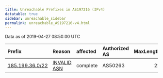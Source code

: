 ```yaml
---
title: Unreachable Prefixes in AS197216 (IPv4)
datatable: true
sidebar: unreachable_sidebar
permalink: unreachable_AS197216-v4.html
---
```


Data as of 2019-04-27 08:50:00 UTC


<div class="datatable-begin"></div>

| Prefix                                                   | Reason                                                                                                  | affected   | Authorized AS   |   MaxLength | Anchor                                         |   unreachable /24s |
|:---------------------------------------------------------|:--------------------------------------------------------------------------------------------------------|:-----------|:----------------|------------:|:-----------------------------------------------|-------------------:|
| [185.199.36.0/22](https://stat.ripe.net/185.199.36.0/22) | [INVALID ASN](https://rpki-validator.ripe.net/announcement-preview?asn=AS197216&prefix=185.199.36.0/22) | complete   | AS50263         |          22 | [RIPE](unreachable_RIPE_NCC_RPKI_Root-v4.html) |                  4 |

<div class="datatable-end"></div>